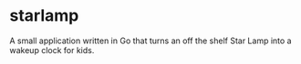 # starlamp
A small application written in Go that turns an off the shelf Star Lamp into a wakeup clock for kids.
